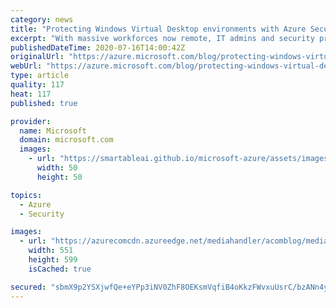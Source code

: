 ```yaml
---
category: news
title: "Protecting Windows Virtual Desktop environments with Azure Security Center"
excerpt: "With massive workforces now remote, IT admins and security professionals are under increased pressure to keep everyone productive and connected while combatting evolving threats."
publishedDateTime: 2020-07-16T14:00:42Z
originalUrl: "https://azure.microsoft.com/blog/protecting-windows-virtual-desktop-environments-with-azure-security-center/"
webUrl: "https://azure.microsoft.com/blog/protecting-windows-virtual-desktop-environments-with-azure-security-center/"
type: article
quality: 117
heat: 117
published: true

provider:
  name: Microsoft
  domain: microsoft.com
  images:
    - url: "https://smartableai.github.io/microsoft-azure/assets/images/organizations/microsoft.com-50x50.jpg"
      width: 50
      height: 50

topics:
  - Azure
  - Security

images:
  - url: "https://azurecomcdn.azureedge.net/mediahandler/acomblog/media/Default/blog/a4c9a083-142d-4492-991a-f56517b74619.png"
    width: 551
    height: 599
    isCached: true

secured: "sbmX9p2YSXjwfQe+eYPp3iNV0ZhF8OEKsmVqfiB4oKkzFWvxuUsrC/bzANn4ydrs8h+HxqBxOnhuwOftowQK+BIaTa0y284jWtAJY5+CfVqp1UWa/FqjW1OhBukN/oJ9aJNgbhewbzZxq5wCo4dBz13pFwUaAvnrhWDOvTzMJCX58OQ3hRk3KOVBYxB/wlaKldEvrahc75FvHL/apzluoXgpqG6ZyGf9K1pkGCmeCrDYGEexQByRscpr/Ng0lFh13YQVLAF27nw3lY+4m7aGNitsJwzYMpczeloFR+PLl2BKCpRjMCmeS/WMx9+Syj5Q5/H2l17CKRs+bKawCtCYpghQBvq0qHfyt2YxgtUF4wc=;7MNPex7/2oTJ4zopD7CKKw=="
---
```


